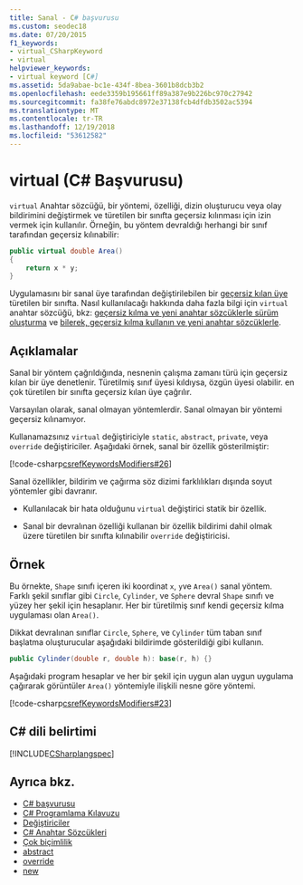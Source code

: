 ```yaml
---
title: Sanal - C# başvurusu
ms.custom: seodec18
ms.date: 07/20/2015
f1_keywords:
- virtual_CSharpKeyword
- virtual
helpviewer_keywords:
- virtual keyword [C#]
ms.assetid: 5da9abae-bc1e-434f-8bea-3601b8dcb3b2
ms.openlocfilehash: eede3359b195661ff89a387e9b226bc970c27942
ms.sourcegitcommit: fa38fe76abdc8972e37138fcb4dfdb3502ac5394
ms.translationtype: MT
ms.contentlocale: tr-TR
ms.lasthandoff: 12/19/2018
ms.locfileid: "53612582"
---
```

# <a name="virtual-c-reference"></a>virtual (C# Başvurusu)

`virtual` Anahtar sözcüğü, bir yöntemi, özelliği, dizin oluşturucu veya olay bildirimini değiştirmek ve türetilen bir sınıfta geçersiz kılınması için izin vermek için kullanılır. Örneğin, bu yöntem devraldığı herhangi bir sınıf tarafından geçersiz kılınabilir:

```csharp
public virtual double Area() 
{
    return x * y;
}
```

Uygulamasını bir sanal üye tarafından değiştirilebilen bir [geçersiz kılan üye](override.md) türetilen bir sınıfta. Nasıl kullanılacağı hakkında daha fazla bilgi için `virtual` anahtar sözcüğü, bkz: [geçersiz kılma ve yeni anahtar sözcüklerle sürüm oluşturma](../../programming-guide/classes-and-structs/versioning-with-the-override-and-new-keywords.md) ve [bilerek, geçersiz kılma kullanın ve yeni anahtar sözcüklerle](../../programming-guide/classes-and-structs/knowing-when-to-use-override-and-new-keywords.md).

## <a name="remarks"></a>Açıklamalar

Sanal bir yöntem çağrıldığında, nesnenin çalışma zamanı türü için geçersiz kılan bir üye denetlenir. Türetilmiş sınıf üyesi kıldıysa, özgün üyesi olabilir. en çok türetilen bir sınıfta geçersiz kılan üye çağrılır.

Varsayılan olarak, sanal olmayan yöntemlerdir. Sanal olmayan bir yöntemi geçersiz kılınamıyor.

Kullanamazsınız `virtual` değiştiriciyle `static`, `abstract`, `private`, veya `override` değiştiriciler. Aşağıdaki örnek, sanal bir özellik gösterilmiştir:

[!code-csharp[csrefKeywordsModifiers#26](~/samples/snippets/csharp/VS_Snippets_VBCSharp/csrefKeywordsModifiers/CS/csrefKeywordsModifiers.cs#26)]

Sanal özellikler, bildirim ve çağırma söz dizimi farklılıkları dışında soyut yöntemler gibi davranır.

- Kullanılacak bir hata olduğunu `virtual` değiştirici statik bir özellik.

- Sanal bir devralınan özelliği kullanan bir özellik bildirimi dahil olmak üzere türetilen bir sınıfta kılınabilir `override` değiştiricisi.

## <a name="example"></a>Örnek

Bu örnekte, `Shape` sınıfı içeren iki koordinat `x`, `y`ve `Area()` sanal yöntem. Farklı şekil sınıflar gibi `Circle`, `Cylinder`, ve `Sphere` devral `Shape` sınıfı ve yüzey her şekil için hesaplanır. Her bir türetilmiş sınıf kendi geçersiz kılma uygulaması olan `Area()`.

Dikkat devralınan sınıflar `Circle`, `Sphere`, ve `Cylinder` tüm taban sınıf başlatma oluşturucular aşağıdaki bildirimde gösterildiği gibi kullanın.

```csharp
public Cylinder(double r, double h): base(r, h) {}
```

Aşağıdaki program hesaplar ve her bir şekil için uygun alan uygun uygulama çağırarak görüntüler `Area()` yöntemiyle ilişkili nesne göre yöntemi.

[!code-csharp[csrefKeywordsModifiers#23](~/samples/snippets/csharp/VS_Snippets_VBCSharp/csrefKeywordsModifiers/CS/csrefKeywordsModifiers.cs#23)]

## <a name="c-language-specification"></a>C# dili belirtimi

[!INCLUDE[CSharplangspec](~/includes/csharplangspec-md.md)]

## <a name="see-also"></a>Ayrıca bkz.

- [C# başvurusu](../index.md)
- [C# Programlama Kılavuzu](../../programming-guide/index.md)
- [Değiştiriciler](modifiers.md)
- [C# Anahtar Sözcükleri](index.md)
- [Çok biçimlilik](../../programming-guide/classes-and-structs/polymorphism.md)
- [abstract](abstract.md)
- [override](override.md)
- [new](new.md)